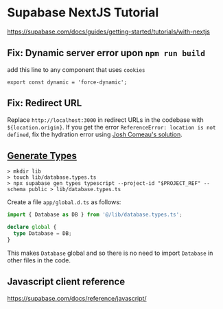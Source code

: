 # Supabase NextJS Tutorial

https://supabase.com/docs/guides/getting-started/tutorials/with-nextjs

## Fix: Dynamic server error upon `npm run build`

add this line to any component that uses `cookies`

```
export const dynamic = 'force-dynamic';
```

## Fix: Redirect URL
Replace `http://localhost:3000` in redirect URLs in the codebase with `${location.origin}`.
If you get the error `ReferenceError: location is not defined`, fix the hydration error using [Josh Comeau's solution](https://www.joshwcomeau.com/react/the-perils-of-rehydration/#the-solution-9).


## [Generate Types](https://supabase.com/docs/guides/api/rest/generating-types)
```
> mkdir lib
> touch lib/database.types.ts
> npx supabase gen types typescript --project-id "$PROJECT_REF" --schema public > lib/database.types.ts
```

Create a file `app/global.d.ts` as follows:
```ts
import { Database as DB } from '@/lib/database.types.ts';

declare global {
  type Database = DB;
}
```

This makes `Database` global and so there is no need to import `Database` in other files in the code.

## Javascript client reference

https://supabase.com/docs/reference/javascript/

